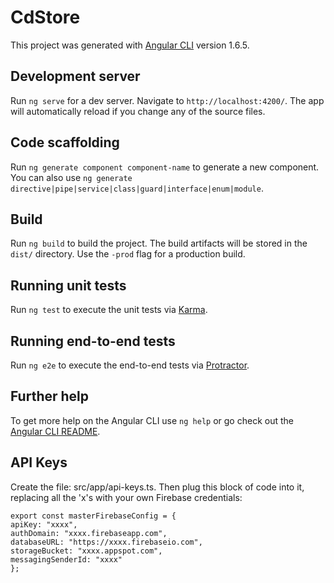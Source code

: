 # CdStore

This project was generated with [Angular CLI](https://github.com/angular/angular-cli) version 1.6.5.

## Development server

Run `ng serve` for a dev server. Navigate to `http://localhost:4200/`. The app will automatically reload if you change any of the source files.

## Code scaffolding

Run `ng generate component component-name` to generate a new component. You can also use `ng generate directive|pipe|service|class|guard|interface|enum|module`.

## Build

Run `ng build` to build the project. The build artifacts will be stored in the `dist/` directory. Use the `-prod` flag for a production build.

## Running unit tests

Run `ng test` to execute the unit tests via [Karma](https://karma-runner.github.io).

## Running end-to-end tests

Run `ng e2e` to execute the end-to-end tests via [Protractor](http://www.protractortest.org/).

## Further help

To get more help on the Angular CLI use `ng help` or go check out the [Angular CLI README](https://github.com/angular/angular-cli/blob/master/README.md).

## API Keys

Create the file: src/app/api-keys.ts. Then plug this block of code into it, replacing all the 'x's with your own Firebase credentials:

```
export const masterFirebaseConfig = {
apiKey: "xxxx",
authDomain: "xxxx.firebaseapp.com",
databaseURL: "https://xxxx.firebaseio.com",
storageBucket: "xxxx.appspot.com",
messagingSenderId: "xxxx"
};
```
